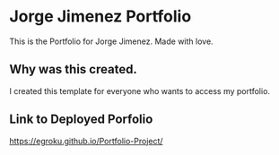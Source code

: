 # Jorge Jimenez Portfolio
This is the Portfolio for Jorge Jimenez. Made with love.

## Why was this created.
I created this template for everyone who wants to access my portfolio.

## Link to Deployed Porfolio
https://egroku.github.io/Portfolio-Project/
